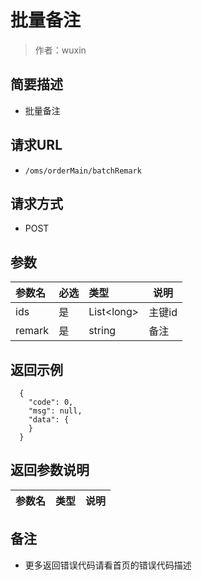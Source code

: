 # 批量备注

> 作者：wuxin

## 简要描述

- 批量备注

## 请求URL
- `/oms/orderMain/batchRemark`
  
## 请求方式
- POST 

## 参数

|参数名|必选|类型|说明|
|:----    |:---|:----- |-----   |
|ids |是  |List&lt;long>| 主键id  |
|remark |是  |string | 备注    |

## 返回示例 

``` 
  {
    "code": 0,
	"msg": null,
    "data": {
    }
  }
```

## 返回参数说明 

|参数名|类型|说明|
|:-----  |:-----|-----                           |

## 备注 

- 更多返回错误代码请看首页的错误代码描述